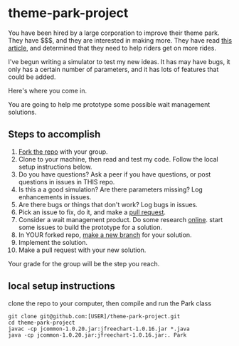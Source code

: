 theme-park-project
==================

You have been hired by a large corporation to improve their theme park.  They have $$$, and they are interested in making more.  They have read [this article](http://nerdguru.wordpress.com/2007/11/26/examining-theme-park-throughput/), and determined that they need to help riders get on more rides.

I've begun writing a simulator to test my new ideas.  It has may have bugs, it only has a certain number of parameters, and it has lots of features that could be added.  

Here's where you come in.

You are going to help me prototype some possible wait management solutions.  

Steps to accomplish
-------------------

1.  [Fork the repo](https://help.github.com/articles/fork-a-repo) with your group.
2.  Clone to your machine, then read and test my code.  Follow the local setup instructions below.
3.  Do you have questions?  Ask a peer if you have questions, or post questions in issues in THIS repo.
4.  Is this a a good simulation?  Are there parameters missing?   Log enhancements in issues.
5.  Are there bugs or things that don't work? Log bugs in issues.
6.  Pick an issue to fix, do it, and make a [pull request](https://help.github.com/articles/creating-a-pull-request).
7.  Consider a wait management product.  Do some research [online](http://www.google.com).  start some issues to build the prototype for a solution.
8.  In YOUR forked repo, [make a new branch](http://git-scm.com/book/en/Git-Branching-What-a-Branch-Is) for your solution.  
9.  Implement the solution.
10.  Make a pull request with your new solution.

Your grade for the group will be the step you reach.

local setup instructions
------------------------
clone the repo to your computer, then compile and run the Park class

`git clone git@github.com:[USER]/theme-park-project.git`  
`cd theme-park-project`  
`javac -cp jcommon-1.0.20.jar:jfreechart-1.0.16.jar *.java`  
`java -cp jcommon-1.0.20.jar:jfreechart-1.0.16.jar:. Park`  

